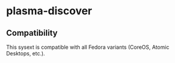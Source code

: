 # plasma-discover

## Compatibility

This sysext is compatible with all Fedora variants (CoreOS, Atomic Desktops,
etc.).
